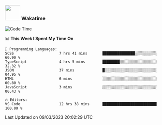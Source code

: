 ### <img src="https://media.giphy.com/media/VgCDAzcKvsR6OM0uWg/giphy.gif" width="50"> Wakatime

  <!--START_SECTION:waka-->
![Code Time](http://img.shields.io/badge/Code%20Time-1%2C308%20hrs%2029%20mins-blue)

📊 **This Week I Spent My Time On** 

```text
💬 Programming Languages: 
SCSS                     7 hrs 41 mins       ███████████████░░░░░░░░░░   60.90 % 
TypeScript               4 hrs 5 mins        ████████░░░░░░░░░░░░░░░░░   32.32 % 
JSON                     37 mins             █░░░░░░░░░░░░░░░░░░░░░░░░   04.95 % 
HTML                     6 mins              ░░░░░░░░░░░░░░░░░░░░░░░░░   00.80 % 
JavaScript               3 mins              ░░░░░░░░░░░░░░░░░░░░░░░░░   00.43 % 

🔥 Editors: 
VS Code                  12 hrs 38 mins      █████████████████████████   100.00 % 
```


 Last Updated on 09/03/2023 20:02:29 UTC
<!--END_SECTION:waka-->
